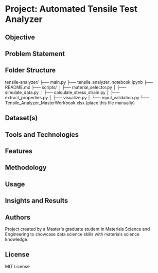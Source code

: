 # Project: Automated Tensile Test Analyzer

## Objective

## Problem Statement

## Folder Structure

tensile-analyzer/
├── main.py
├── tensile_analyzer_notebook.ipynb
├── README.md
├── scripts/
│   ├── material_selector.py
│   ├── simulate_data.py
│   ├── calculate_stress_strain.py
│   ├── extract_properties.py
│   ├── visualize.py
│   └── input_validation.py
└── Tensile_Analyzer_MasterWorkbook.xlsx (place this file manually)

## Dataset(s)

## Tools and Technologies

## Features

## Methodology

## Usage

## Insights and Results

## Authors

Project created by a Master's graduate student in Materials Science and Engineering to showcase data science skills with materials science knowledge.

## License

MIT License
